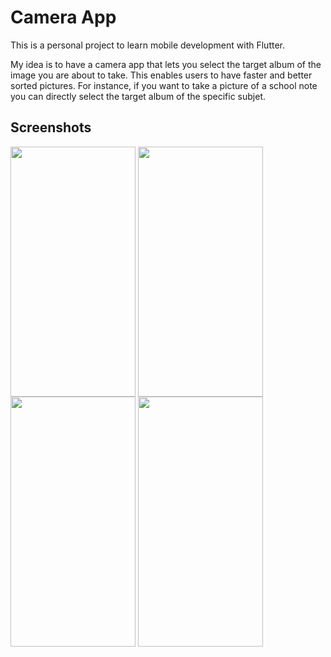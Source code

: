 # Camera App

This is a personal project to learn mobile development with Flutter.

My idea is to have a camera app that lets you select the target album of the image you are about to take. This enables users to have faster and better sorted pictures. For instance, if you want to take a picture of a school note you can directly select the target album of the specific subjet. 

## Screenshots

<div>
  <img align="top" src="https://github.com/MunzerDw/mobile-camera/blob/develop/docs/images/main.jpg" width="200" height="400" />
  <img align="top" src="https://github.com/MunzerDw/mobile-camera/blob/develop/docs/images/galleries.jpg" width="200" height="400" />
  <img align="top" src="https://github.com/MunzerDw/mobile-camera/blob/develop/docs/images/add_gallery.jpg" width="200" height="400" />
  <img align="top" src="https://github.com/MunzerDw/mobile-camera/blob/develop/docs/images/gallery.jpg" width="200" height="400" />
<div>
